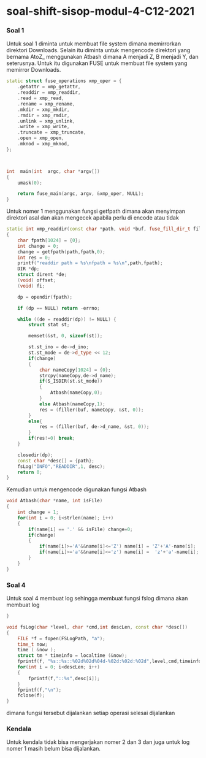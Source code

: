 # soal-shift-sisop-modul-4-C12-2021

### Soal 1
Untuk soal 1 diminta untuk membuat file system dimana memirrorkan direktori Downloads. Selain itu diminta untuk mengencode direktori yang bernama AtoZ_ menggunakan Atbash dimana A menjadi Z, B menjadi Y, dan seterusnya. Untuk itu digunakan FUSE untuk membuat file system yang memirror Downloads.
```cpp
static struct fuse_operations xmp_oper = {
    .getattr = xmp_getattr,
    .readdir = xmp_readdir,
    .read = xmp_read,
    .rename = xmp_rename,
    .mkdir = xmp_mkdir,
    .rmdir = xmp_rmdir,
    .unlink = xmp_unlink,
    .write = xmp_write,
    .truncate = xmp_truncate,
    .open = xmp_open,
    .mknod = xmp_mknod,
};



int  main(int  argc, char *argv[])
{
    umask(0);

    return fuse_main(argc, argv, &xmp_oper, NULL);
}
```
Untuk nomer 1 menggunakan fungsi getfpath dimana akan menyimpan direktori asal dan akan mengecek apabila perlu di encode atau tidak
```cpp
static int xmp_readdir(const char *path, void *buf, fuse_fill_dir_t filler, off_t offset, struct fuse_file_info *fi)
{
    char fpath[1024] = {0};
    int change = 0;
    change = getfpath(path,fpath,0);
    int res = 0;
    printf("readdir path = %s\nfpath = %s\n",path,fpath);
    DIR *dp;
    struct dirent *de;
    (void) offset;
    (void) fi;

    dp = opendir(fpath);

    if (dp == NULL) return -errno;

    while ((de = readdir(dp)) != NULL) {
        struct stat st;

        memset(&st, 0, sizeof(st));

        st.st_ino = de->d_ino;
        st.st_mode = de->d_type << 12;
        if(change)
        {
            char nameCopy[1024] = {0};
            strcpy(nameCopy,de->d_name);
            if(S_ISDIR(st.st_mode))
            {
                Atbash(nameCopy,0);
            }
            else Atbash(nameCopy,1);
            res = (filler(buf, nameCopy, &st, 0));
        }
        else{
            res = (filler(buf, de->d_name, &st, 0));
        }
        if(res!=0) break;
    }

    closedir(dp);
    const char *desc[] = {path};
    fsLog("INFO","READDIR",1, desc);
    return 0;
}
```
Kemudian untuk mengencode digunakan fungsi Atbash
```cpp
void Atbash(char *name, int isFile)
{
    int change = 1;
    for(int i = 0; i<strlen(name); i++)
    {
        if(name[i] == '.' && isFile) change=0;
        if(change)
        {
            if(name[i]>='A'&&name[i]<='Z') name[i] = 'Z'+'A'-name[i];
            if(name[i]>='a'&&name[i]<='z') name[i] =  'z'+'a'-name[i];
        }
    }
}
```


### Soal 4
Untuk soal 4 membuat log sehingga membuat fungsi fslog dimana akan membuat log
```cpp
}

void fsLog(char *level, char *cmd,int descLen, const char *desc[])
{
    FILE *f = fopen(FSLogPath, "a");
    time_t now;
	time ( &now );
	struct tm * timeinfo = localtime (&now);
	fprintf(f, "%s::%s::%02d%02d%04d-%02d:%02d:%02d",level,cmd,timeinfo->tm_mday,timeinfo->tm_mon+1,timeinfo->tm_year+1900,timeinfo->tm_hour, timeinfo->tm_min, timeinfo->tm_sec);
    for(int i = 0; i<descLen; i++)
    {
        fprintf(f,"::%s",desc[i]);
    }
    fprintf(f,"\n");
    fclose(f);
}
```
dimana fungsi tersebut dijalankan setiap operasi selesai dijalankan

### Kendala
Untuk kendala tidak bisa mengerjakan nomer 2 dan 3 dan juga untuk log nomer 1 masih belum bisa dijalankan.
